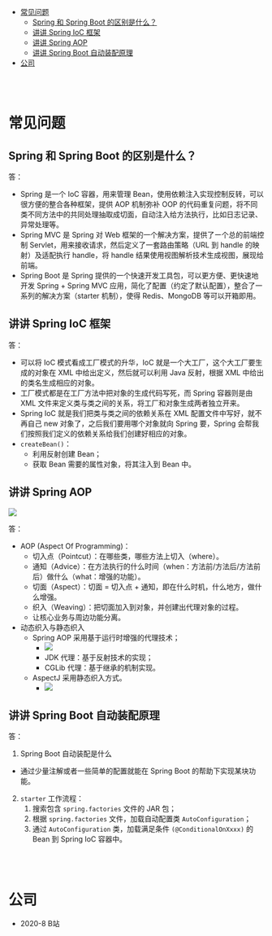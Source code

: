 - [常见问题](#常见问题)
  - [Spring 和 Spring Boot 的区别是什么？](#spring-和-spring-boot-的区别是什么)
  - [讲讲 Spring IoC 框架](#讲讲-spring-ioc-框架)
  - [讲讲 Spring AOP](#讲讲-spring-aop)
  - [讲讲 Spring Boot 自动装配原理](#讲讲-spring-boot-自动装配原理)
- [公司](#公司)


</br></br>


# 常见问题
## Spring 和 Spring Boot 的区别是什么？
答：
- Spring 是一个 IoC 容器，用来管理 Bean，使用依赖注入实现控制反转，可以很方便的整合各种框架，提供 AOP 机制弥补 OOP 的代码重复问题，将不同类不同方法中的共同处理抽取成切面，自动注入给方法执行，比如日志记录、异常处理等。
- Spring MVC 是 Spring 对 Web 框架的一个解决方案，提供了ー个总的前端控制 Servlet，用来接收请求，然后定义了一套路由策略（URL 到 handle 的映射）及适配执行 handle，将 handle 结果使用视图解析技术生成视图，展现给前端。
- Spring Boot 是 Spring 提供的一个快速开发工具包，可以更方便、更快速地开发 Spring + Spring MVC 应用，简化了配置（约定了默认配置），整合了一系列的解决方案（starter 机制），使得 Redis、MongoDB 等可以开箱即用。

## 讲讲 Spring IoC 框架
答：
- 可以将 IoC 模式看成工厂模式的升华，IoC 就是一个大工厂，这个大工厂要生成的对象在 XML 中给出定义，然后就可以利用 Java 反射，根据 XML 中给出的类名生成相应的对象。
- 工厂模式都是在工厂方法中把对象的生成代码写死，而 Spring 容器则是由 XML 文件来定义类与类之间的关系，将工厂和对象生成两者独立开来。
- Spring IoC 就是我们把类与类之间的依赖关系在 XML 配置文件中写好，就不再自己 new 对象了，之后我们要用哪个对象就向 Spring 要，Spring 会帮我们按照我们定义的依赖关系给我们创建好相应的对象。
- `createBean()`：
  - 利用反射创建 Bean；
  - 获取 Bean 需要的属性对象，将其注入到 Bean 中。

## 讲讲 Spring AOP

![](https://upload-images.jianshu.io/upload_images/7896890-8225b1537175bd8b.png?imageMogr2/auto-orient/strip|imageView2/2/w/440/format/webp)

答：
- AOP (Aspect Of Programming)：
  - 切入点（Pointcut）：在哪些类，哪些方法上切入（where）。
  - 通知（Advice）：在方法执行的什么时间（when：方法前/方法后/方法前后）做什么（what：增强的功能）。
  - 切面（Aspect）：切面 = 切入点 + 通知，即在什么时机，什么地方，做什么增强。
  - 织入（Weaving）：把切面加入到对象，并创建出代理对象的过程。
  - 让核心业务与周边功能分离。
- 动态织入与静态织入
  - Spring AOP 采用基于运行时增强的代理技术；
    - ![](https://pic3.zhimg.com/v2-b091ac6fd64f493eaeabfeff4cee7fee_b.png)
    - JDK 代理：基于反射技术的实现；
    - CGLib 代理：基于继承的机制实现。
  - AspectJ 采用静态织入方式。
    - ![](https://pic2.zhimg.com/v2-a4f70efe3e2bb0b438ea89a3ae927011_b.png)

## 讲讲 Spring Boot 自动装配原理
答：
1. Spring Boot 自动装配是什么
  - 通过少量注解或者一些简单的配置就能在 Spring Boot 的帮助下实现某块功能。
2. `starter` 工作流程：
   1. 搜索包含 `spring.factories` 文件的 JAR 包；
   2. 根据 `spring.factories` 文件，加载自动配置类 `AutoConfiguration`；
   3. 通过 `AutoConfiguration` 类，加载满足条件 `(@ConditionalOnXxxx)` 的 Bean 到 Spring IoC 容器中。


</br></br>


# 公司
- 2020-8 B站